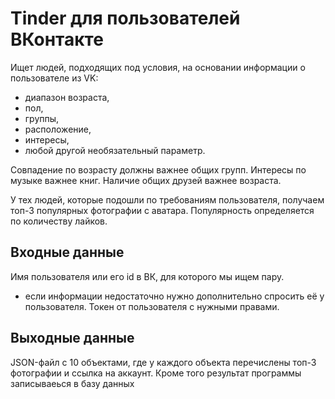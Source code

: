 # Tinder для пользователей ВКонтакте

Ищет людей, подходящих под условия, на основании информации о пользователе из VK:
- диапазон возраста,
- пол,
- группы,
- расположение,
- интересы, 
- любой другой необязательный параметр.

Совпадение по возрасту должны важнее общих групп. Интересы по музыке важнее книг. Наличие общих друзей важнее возраста.

У тех людей, которые подошли по требованиям пользователя, получаем топ-3 популярных фотографии с аватара. Популярность  определяется по количеству лайков.

## Входные данные
Имя пользователя или его id в ВК, для которого мы ищем пару.
- если информации недостаточно нужно дополнительно спросить её у пользователя.
Токен от пользователя с нужными правами.


## Выходные данные
JSON-файл с 10 объектами, где у каждого объекта перечислены топ-3 фотографии и ссылка на аккаунт.
Кроме того результат программы записываеься в базу данных



 